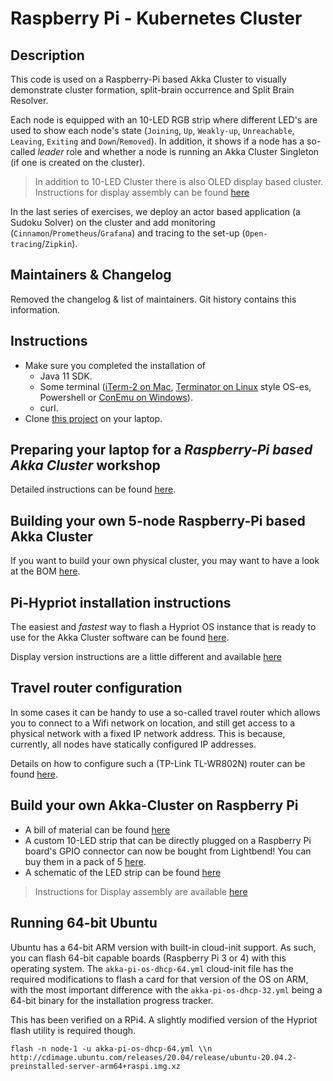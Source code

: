 # Raspberry Pi - Kubernetes Cluster

## Description

This code is used on a Raspberry-Pi based Akka Cluster to visually demonstrate cluster formation, split-brain occurrence and Split Brain Resolver.

Each node is equipped with an 10-LED RGB strip where different LED's are used to show each node's state (`Joining`, `Up`, `Weakly-up`, `Unreachable`, `Leaving`, `Exiting` and `Down`/`Removed`). In addition, it shows if a node has a so-called _leader_ role and whether a node is running an Akka Cluster Singleton (if one is created on the cluster).

> In addition to 10-LED Cluster there is also OLED display based cluster. Instructions for display assembly can be found [here](docs/display/display-version.md) 

In the last series of exercises, we deploy an actor based application (a Sudoku Solver) on the cluster and add monitoring (`Cinnamon`/`Prometheus`/`Grafana`) and tracing to the set-up (`Open-tracing`/`Zipkin`).

## Maintainers & Changelog

Removed the changelog & list of maintainers. Git history contains this information.

## Instructions

- Make sure you completed the installation of
    - Java 11 SDK.
    - Some terminal ([iTerm-2 on Mac](https://iterm2.com), [Terminator on Linux](https://gnometerminator.blogspot.com/p/introduction.html) style OS-es, Powershell or [ConEmu on Windows](https://conemu.github.io)).
    - curl.
- Clone [this project](https://github.com/lightbend/Pi-Akka-Cluster) on your laptop.

## Preparing your laptop for a _Raspberry-Pi based Akka Cluster_ workshop

Detailed instructions can be found [here](docs/Hypriot-OS-Course-Preparation-Instructions.md).

## Building your own 5-node Raspberry-Pi based Akka Cluster

If you want to build your own physical cluster, you may want to have a look at the BOM [here](docs/images/BOM.md).

## Pi-Hypriot installation instructions

The easiest and _fastest_ way to flash a Hypriot OS instance that is ready to use for the Akka Cluster software can be found [here](docs/Hypriot-OS-Installation-Instructions.md).

Display version instructions are a little different and available [here](docs/display/display-installation-instuctions.md) 

## Travel router configuration

In some cases it can be handy to use a so-called travel router which allows you to connect to a Wifi network on location, and still get access to a physical network with a fixed IP network address. This is because, currently, all nodes have statically configured IP addresses.

Details on how to configure such a (TP-Link TL-WR802N) router can be found [here](docs/Configuring-TP-Link-Travel-Router-for-class-room-environment.md).

## Build your own Akka-Cluster on Raspberry Pi

- A bill of material can be found [here](docs/images/BOM.md)
- A custom 10-LED strip that can be directly plugged on a Raspberry Pi board's GPIO connector can now be bought from Lightbend! You can buy them in a pack of 5 [here](https://shop.lightbend.com/products/custom-led-strips-for-raspberry-pi-clusters).
- A schematic of the LED strip can be found [here](docs/images/raspberry_led_platine_v2.pdf)

>Instructions for Display assembly are available [here](docs/display/display-assembly-instructions.md)


## Running 64-bit Ubuntu

Ubuntu has a 64-bit ARM version with built-in cloud-init support. As such, you can
flash 64-bit capable boards (Raspberry Pi 3 or 4) with this operating system. The
`akka-pi-os-dhcp-64.yml` cloud-init file has the required modifications to flash a
card for that version of the OS on ARM, with the most important difference with the
`akka-pi-os-dhcp-32.yml` being a 64-bit binary for the installation progress tracker.

This has been verified on a RPi4. A slightly modified version of the Hypriot flash
utility is required though.

```
flash -n node-1 -u akka-pi-os-dhcp-64.yml \\n   http://cdimage.ubuntu.com/releases/20.04/release/ubuntu-20.04.2-preinstalled-server-arm64+raspi.img.xz
```
